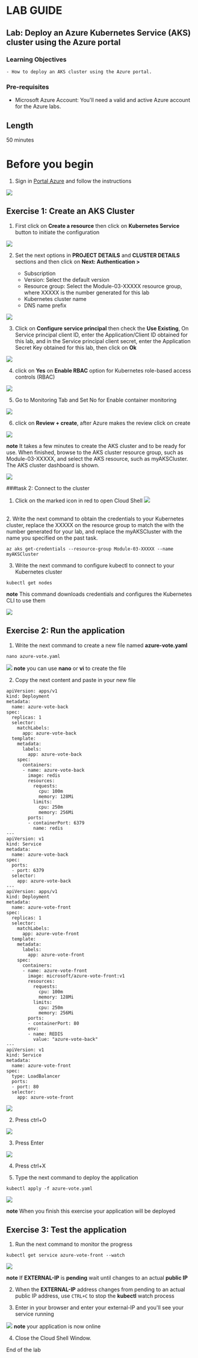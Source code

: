 # LAB GUIDE
## Lab: Deploy an Azure Kubernetes Service (AKS) cluster using the Azure portal
### Learning Objectives
	- How to deploy an AKS cluster using the Azure portal.

### Pre-requisites
* Microsoft Azure Account: You'll need a valid and active Azure account for the Azure labs.

## Length
50 minutes

# Before you begin
1. Sign in <a href="https://portal.azure.com">Portal Azure</a> and follow the instructions

![](images/begin.png)


## Exercise 1: Create an AKS Cluster
1. First click on **Create a resource** then click on **Kubernetes Service** button to initiate the configuration

![](images/1.png)

2. Set the next options in **PROJECT DETAILS** and **CLUSTER DETAILS** sections and then click on **Next: Authentication >**

	- Subscription
	- Version: Select the default version
	- Resource group: Select the Module-03-XXXXX resource group, where XXXXX is the number generated for this lab
	- Kubernetes cluster name
	- DNS name prefix

![](images/2.png)

3. Click on **Configure service principal** then check the **Use Existing**, On Service principal client ID, enter the Application/Client ID obtained for this lab, and in the Service principal client secret, enter the Application Secret Key obtained for this lab, then click on **Ok**

![](images/service.png)

4. click on **Yes** on **Enable RBAC** option for Kubernetes role-based access controls (RBAC)

![](images/4.png)

5. Go to Monitoring Tab and Set No for Enable container monitoring

![](images/monitor.png)

6. click on **Review + create**, after Azure makes the review click on create

![](images/5.png)

**note** It takes a few minutes to create the AKS cluster and to be ready for use. When finished, browse to the AKS cluster resource group, such as Module-03-XXXXX, and select the AKS resource, such as myAKSCluster. The AKS cluster dashboard is shown.

![](images/6.png)

###task 2: Connect to the cluster
1. Click on the marked icon in red to open Cloud Shell
![](images/7.png)
<br>
2. Write the next command to obtain the credentials to your Kubernetes cluster, replace the XXXXX on the resource group to match the with the number generated for your lab, and replace the myAKSCluster with the name you specified on the past task.
   
```
az aks get-credentials --resource-group Module-03-XXXXX --name myAKSCluster
```

3. Write the next command to configure kubectl to connect to your Kubernetes cluster

```
kubectl get nodes
```
**note** This command downloads credentials and configures the Kubernetes CLI to use them

![](images/8.png)

## Exercise 2: Run the application

1. Write the next command to create a new file named **azure-vote.yaml**
```
nano azure-vote.yaml
```

![](images/9.png)
**note** you can use **nano** or **vi** to create the file

2. Copy the next content and paste in your new file

```
apiVersion: apps/v1
kind: Deployment
metadata:
  name: azure-vote-back
spec:
  replicas: 1
  selector:
    matchLabels:
      app: azure-vote-back
  template:
    metadata:
      labels:
        app: azure-vote-back
    spec:
      containers:
      - name: azure-vote-back
        image: redis
        resources:
          requests:
            cpu: 100m
            memory: 128Mi
          limits:
            cpu: 250m
            memory: 256Mi
        ports:
        - containerPort: 6379
          name: redis
---
apiVersion: v1
kind: Service
metadata:
  name: azure-vote-back
spec:
  ports:
  - port: 6379
  selector:
    app: azure-vote-back
---
apiVersion: apps/v1
kind: Deployment
metadata:
  name: azure-vote-front
spec:
  replicas: 1
  selector:
    matchLabels:
      app: azure-vote-front
  template:
    metadata:
      labels:
        app: azure-vote-front
    spec:
      containers:
      - name: azure-vote-front
        image: microsoft/azure-vote-front:v1
        resources:
          requests:
            cpu: 100m
            memory: 128Mi
          limits:
            cpu: 250m
            memory: 256Mi
        ports:
        - containerPort: 80
        env:
        - name: REDIS
          value: "azure-vote-back"
---
apiVersion: v1
kind: Service
metadata:
  name: azure-vote-front
spec:
  type: LoadBalancer
  ports:
  - port: 80
  selector:
    app: azure-vote-front
```
![](images/10.png)

2. Press ctrl+O
   
![](images/11.png)

3. Press Enter
   
![](images/12.png)

4. Press ctrl+X

5. Type the next command to deploy the application

```
kubectl apply -f azure-vote.yaml
```

![](images/13.png)

**note** When you finish this exercise your application will be deployed

## Exercise 3: Test the application
1. Run the next command to monitor the progress
```
kubectl get service azure-vote-front --watch
```
![](images/14.png)

**note** If **EXTERNAL-IP** is **pending** wait until changes to an actual **public IP**

2. When the **EXTERNAL-IP** address changes from pending to an actual public IP address, use ``CTRL+C`` to stop the **kubectl** watch process
   
3. Enter in your browser and enter your external-IP and you'll see your service running

![](images/15.png)
**note** your application is now online

4. Close the Cloud Shell Window.


End of the lab